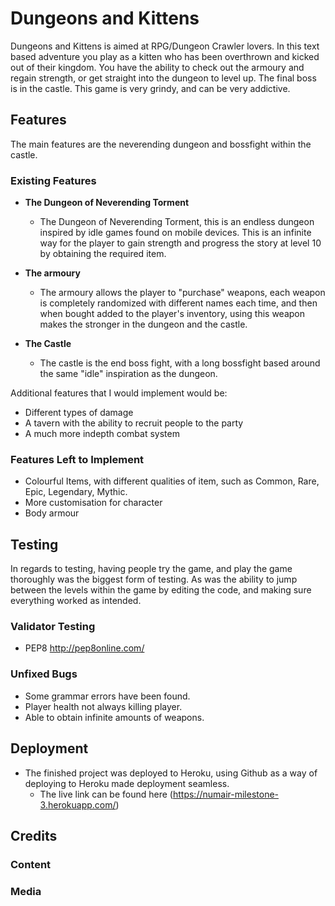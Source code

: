 # Dungeons and Kittens

Dungeons and Kittens is aimed at RPG/Dungeon Crawler lovers. In this text based adventure you play as a kitten who has been overthrown and kicked out of their kingdom. You have the ability to check out the armoury and regain strength, or get straight into the dungeon to level up. The final boss is in the castle. This game is very grindy, and can be very addictive.

## Features 
The main features are the neverending dungeon and bossfight within the castle.
### Existing Features

- __The Dungeon of Neverending Torment__

  - The Dungeon of Neverending Torment, this is an endless dungeon inspired by idle games found on mobile devices. This is an infinite way for the player to gain strength and progress the story at level 10 by obtaining the required item.


- __The armoury__

  - The armoury allows the player to "purchase" weapons, each weapon is completely randomized with different names each time, and then when bought added to the player's inventory, using this weapon makes the stronger in the dungeon and the castle.


- __The Castle__

  - The castle is the end boss fight, with a long bossfight based around the same "idle" inspiration as the dungeon.


Additional features that I would implement would be:
 - Different types of damage
 - A tavern with the ability to recruit people to the party
 - A much more indepth combat system

### Features Left to Implement

- Colourful Items, with different qualities of item, such as Common, Rare, Epic, Legendary, Mythic.
- More customisation for character
- Body armour

## Testing 

In regards to testing, having people try the game, and play the game thoroughly was the biggest form of testing. As was the ability to jump between the levels within the game by editing the code, and making sure everything worked as intended.


### Validator Testing 

- PEP8
    http://pep8online.com/

### Unfixed Bugs

- Some grammar errors have been found.
- Player health not always killing player.
- Able to obtain infinite amounts of weapons.

## Deployment

- The finished project was deployed to Heroku, using Github as a way of deploying to Heroku made deployment seamless.
    - The live link can be found here (https://numair-milestone-3.herokuapp.com/)


## Credits 

### Content 

### Media
